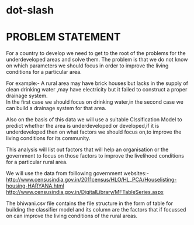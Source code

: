 # dot-slash
# PROBLEM STATEMENT

For a country to develop we need to get to the root of the problems for the underdeveloped areas and solve them. The problem is that we do not know on which parameters we should focus in order to improve the living conditions for a particular area.

For example:-
A rural area may have brick houses but lacks in the supply of clean drinking water ,may have electricity but it failed to construct a proper drainage system.  
In the first case we should focus on drinking water,in the second case we can build a drainage system for that area. 

Also on the basis of this data we will use a suitable Clssification Model to predict whether the area is underdeveloped or developed,if it is underdeveloped then on what factors we should focus on,to improve the living conditions for its community. 

This analysis will list out factors that will help an organisation or the government to focus on those factors to improve the livelihood conditions for a particular rural area.

We will use the data from folllowing government websites:-
http://www.censusindia.gov.in/2011census/HLO/HL_PCA/Houselisting-housing-HARYANA.html
http://www.censusindia.gov.in/DigitalLibrary/MFTableSeries.aspx

The bhiwani.csv file contains the file structure in the form of table for building the classifier model and its column are the factors that if focussed on can improve the living conditions of the rural areas.
